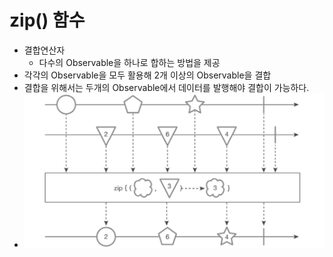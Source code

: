 zip() 함수
===
* 결합연산자
  * 다수의 Observable을 하나로 합하는 방법을 제공
* 각각의 Observable을 모두 활용해 2개 이상의 Observable을 결합
* 결합을 위해서는 두개의 Observable에서 데이터를 발행해야 결합이 가능하다.
* ![](img/marblediagram_zip.png)
